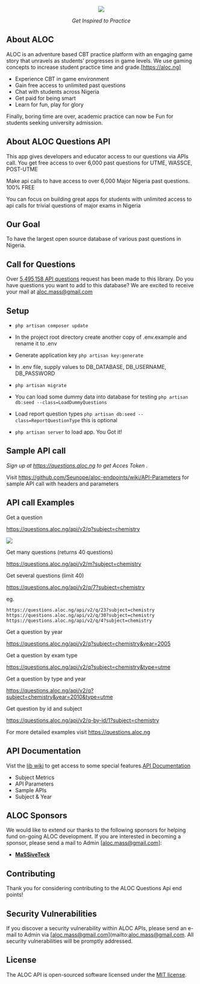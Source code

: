 <p align="center"><img src="https://aloc.ng/asset/images/slide/aloc-shield.png"></p>

<p align="center"><i>Get Inspired to Practice</i></p>

## About ALOC

ALOC is an adventure based CBT practice platform with an engaging game story that unravels as students’ progresses in game levels. We use gaming concepts to increase student practice time and grade.[https://aloc.ng]

- Experience CBT in game environment
- Gain free access to unlimited past questions
- Chat with students across Nigeria
- Get paid for being smart
- Learn for fun, play for glory
  
Finally, boring time are over, academic practice can now be Fun for students seeking university admission.

## About ALOC Questions API

This app gives developers and educator access to our questions via APIs call. You get free access to over 6,000 past questions for UTME, WASSCE, POST-UTME

Make api calls to have access to over 6,000 Major Nigeria past questions. 100% FREE

You can focus on building great apps for students with unlimited access to api calls for trivial questions of major exams in Nigeria

## Our Goal

To have the largest open source database of various past questions in Nigeria. 

## Call for Questions

Over <a href=https://questions.aloc.ng/api/metrics/subjects-call>5,495,158 API questions</a> request has been made to this library. Do you have questions you want to add to this database? We are excited to receive your mail at aloc.mass@gmail.com

## Setup

- `php artisan composer update`

- In the project root directory create another copy of .env.example and rename it to .env

- Generate application key `php artisan key:generate`

- In .env file, supply values to DB_DATABASE, DB_USERNAME, DB_PASSWORD

- `php artisan migrate`

- You can load some dummy data into database for testing `php artisan db:seed --class=LoadDummyQuestions`

- Load report question types `php artisan db:seed --class=ReportQuestionType` this is optional

- `php artisan server` to load app. You Got it!



## Sample API call 

 _Sign up at https://questions.aloc.ng to get *Acces Token* ._

Visit https://github.com/Seunope/aloc-endpoints/wiki/API-Parameters for sample API call with headers and parameters  

## API call Examples

Get a question

https://questions.aloc.ng/api/v2/q?subject=chemistry

<img src="https://aloc.ng/asset/images/others/aloc-api-sample.png">

Get many questions (returns 40 questions)

https://questions.aloc.ng/api/v2/m?subject=chemistry

Get several questions (limit 40)

https://questions.aloc.ng/api/v2/q/7?subject=chemistry

eg.

`https://questions.aloc.ng/api/v2/q/23?subject=chemistry`
`https://questions.aloc.ng/api/v2/q/30?subject=chemistry`
`https://questions.aloc.ng/api/v2/q/4?subject=chemistry`


Get a question by year

https://questions.aloc.ng/api/v2/q?subject=chemistry&year=2005

Get a question by exam type

https://questions.aloc.ng/api/v2/q?subject=chemistry&type=utme

Get a question by type and year

https://questions.aloc.ng/api/v2/q?subject=chemistry&year=2010&type=utme

Get question by id and subject

https://questions.aloc.ng/api/v2/q-by-id/1?subject=chemistry

For more detailed examples visit https://questions.aloc.ng
## API Documentation

Vist the <a href='https://github.com/Seunope/aloc-endpoints/wiki'>lib wiki</a> to get access to some special features.<a href='https://github.com/Seunope/aloc-endpoints/wiki'>API Documentation</a>

 
- Subject Metrics
- API Parameters
- Sample APIs
- Subject & Year
  
## ALOC Sponsors

We would like to extend our thanks to the following sponsors for helping fund on-going ALOC development. If you are interested in becoming a sponsor, please send a mail to Admin [aloc.mass@gmail.com]:

- **[MaSSiveTeck](https://magbodo.com/)**

## Contributing

Thank you for considering contributing to the ALOC Questions Api end points!

## Security Vulnerabilities

If you discover a security vulnerability within ALOC APIs, please send an e-mail to Admin via [aloc.mass@gmail.com](mailto:aloc.mass@gmail.com. All security vulnerabilities will be promptly addressed.

## License

The ALOC API is open-sourced software licensed under the [MIT license](https://opensource.org/licenses/MIT).
